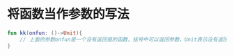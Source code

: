 # 将函数当作参数的写法
```kotlin
fun kk(onfun: ()->Unit){
    // 上面的参数onfun是一个没有返回值的函数，括号中可以返回参数，Unit表示没有返回类型。
}
```
